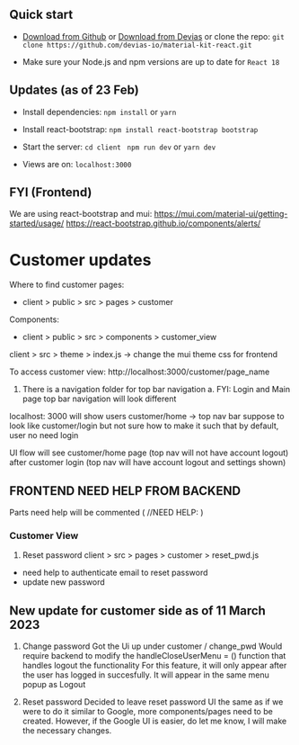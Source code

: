 ## Quick start

- [Download from Github](https://github.com/devias-io/material-kit-react/archive/master.zip)
  or [Download from Devias](https://devias.io/products/material-kit-react) or clone the
  repo: `git clone https://github.com/devias-io/material-kit-react.git`

- Make sure your Node.js and npm versions are up to date for `React 18`

## Updates (as of 23 Feb)

- Install dependencies: `npm install` or `yarn`

- Install react-bootstrap: `npm install react-bootstrap bootstrap`

- Start the server: 
`cd client `
`npm run dev` or `yarn dev`

- Views are on: `localhost:3000`

## FYI (Frontend)

We are using react-bootstrap and mui:
https://mui.com/material-ui/getting-started/usage/
https://react-bootstrap.github.io/components/alerts/

# Customer updates
Where to find customer pages:
- client > public > src > pages > customer

Components:
- client > public > src > components > customer_view

client > src > theme > index.js
-> change the mui theme css for frontend

To access customer view:
http://localhost:3000/customer/page_name

1. There is a navigation folder for top bar navigation
    a. FYI: Login and Main page top bar navigation will look different

localhost: 3000 will show users customer/home
-> top nav bar suppose to look like customer/login but not sure how to make it such that by default, user no need login

UI flow
will see customer/home page (top nav will not have account logout)
after customer login (top nav will have account logout and settings shown)

## FRONTEND NEED HELP FROM BACKEND
Parts need help will be commented ( //NEED HELP: )
### Customer View
1. Reset password
client > src > pages > customer > reset_pwd.js
- need help to authenticate email to reset password
- update new password

## New update for customer side as of 11 March 2023
1. Change password
Got the Ui up under customer / change_pwd
Would require backend to modify the handleCloseUserMenu = () function that handles logout the functionality
For this feature, it will only appear after the user has logged in succesfully. It will appear in the same menu popup as Logout

2. Reset password
Decided to leave reset password UI the same as if we were to do it similar to Google, more components/pages need to be created.
However, if the Google UI is easier, do let me know, I will make the necessary changes.
